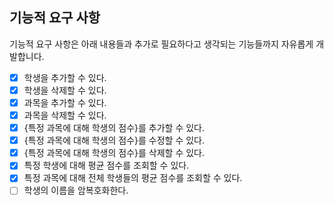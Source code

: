 ## 기능적 요구 사항

기능적 요구 사항은 아래 내용들과 추가로 필요하다고 생각되는 기능들까지 자유롭게 개발합니다.

- [x] 학생을 추가할 수 있다.
- [x] 학생을 삭제할 수 있다.
- [x] 과목을 추가할 수 있다.
- [x] 과목을 삭제할 수 있다.
- [x] {특정 과목에 대해 학생의 점수}를 추가할 수 있다.
- [x] {특정 과목에 대해 학생의 점수}를 수정할 수 있다.
- [x] {특정 과목에 대해 학생의 점수}를 삭제할 수 있다.
- [x] 특정 학생에 대해 평균 점수를 조회할 수 있다.
- [x] 특정 과목에 대해 전체 학생들의 평균 점수를 조회할 수 있다.
- [ ] 학생의 이름을 암복호화한다.